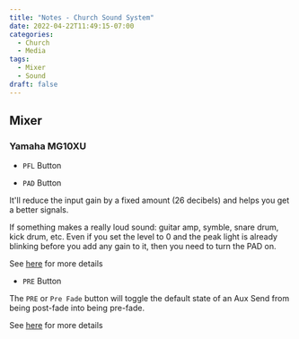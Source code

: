 ```yaml
---
title: "Notes - Church Sound System"
date: 2022-04-22T11:49:15-07:00
categories:
  - Church
  - Media
tags:
  - Mixer
  - Sound
draft: false
---
```


## Mixer
### Yamaha MG10XU
* `PFL` Button



* `PAD` Button

It'll reduce the input gain by a fixed amount (26 decibels) and helps you get a better signals. 

If something makes a really loud sound: guitar amp, symble, snare drum, kick drum, etc. 
Even if you set the level to 0 and the peak light is already blinking before you add any gain to it, 
then you need to turn the PAD on. 

See [here](https://www.youtube.com/watch?v=qsx9MNeHRNY) for more details

* `PRE` Button

The `PRE` or `Pre Fade` button will toggle the default state of an Aux Send from being post-fade into being pre-fade.

See [here](https://www.youtube.com/watch?v=IvBeuz24L8A) for more details

